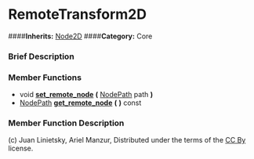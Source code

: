 #  RemoteTransform2D  
####**Inherits:** [Node2D](class_node2d)
####**Category:** Core

###  Brief Description  


###  Member Functions 
  * void  **[set&#95;remote&#95;node](#set_remote_node)**  **(** [NodePath](class_nodepath) path  **)**
  * [NodePath](class_nodepath)  **[get&#95;remote&#95;node](#get_remote_node)**  **(** **)** const

###  Member Function Description  


(c) Juan Linietsky, Ariel Manzur, Distributed under the terms of the [CC By](https://creativecommons.org/licenses/by/3.0/legalcode) license.
